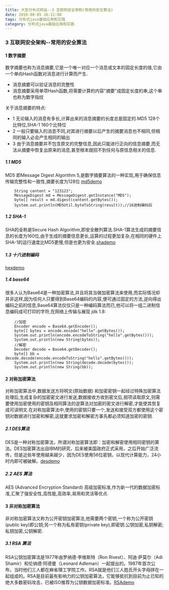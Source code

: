 ```yaml
---
title: 大型分布式网站--3 互联网安全架构(常用的安全算法)
date: 2016-08-05 16:12:08 
tags: 分布式java基础应用和实践
category: 分布式java基础应用和实践
---
```

### 3 互联网安全架构--常用的安全算法

#### 1 数字摘要
数字摘要也称为消息摘要,它是一个唯一对应一个消息或文本的固定长度的值,它由一个单向Hash函数对消息进行计算而产生.

+ 消息摘要可以验证消息的完整性
+ 消息摘要采用单项Hash函数,将需要计算的内容"摘要"成固定长度的串,这个串也称为数字指纹

关于消息摘要的特点:

+ 1 无论输入的消息有多长,计算出来的消息摘要的长度总是固定的.MD5 128个比特位,SHA-1 160个比特位
+ 2 一般只要输入的消息不同,对其进行摘要以后产生的摘要消息也不相同,但相同的输入必会产生相同的输出
+ 3 由于消息摘要并不包含原文的完整信息,因此只能进行正向的信息摘要,而无法从摘要中恢复出原来的消息,甚至根本就招不到任何与原信息相关的信息.

##### 1.1 MD5
MD5 即Message Digest Algorithm 5,是数字摘要算法的一种实现,用于确保信息传输完整性和一致性,摘要长度为128位 [md5demo] 

[md5demo]: https://github.com/mnuo/javapenetrateinto/tree/master/src/main/java/com/mnuocom/largedistributedweb/chapter3/numbersummer/MD5Demo.java

		String content = "123123";
		MessageDigest md = MessageDigest.getInstance("MD5");
		byte[] result = md.digest(content.getBytes());
		System.out.println(MD5Util.byteToString(result));//16进制编码后

##### 1.2 SHA-1
SHA的全称是Secure Hash Algorithm,即安全散列算法.SHA-1算法生成的摘要信息的长度为160位,由于生成的摘要信息更长,运算的过程更加复杂,在相同的硬件上SHA-1的运行速度比MD5更慢,但是也更为安全.[shademo] 

[shademo]: https://github.com/mnuo/javapenetrateinto/tree/master/src/main/java/com/mnuocom/largedistributedweb/chapter3/numbersummer/SHA1Demo.java

##### 1.3 十六进制编码
[hexdemo]

[hexdemo]: https://github.com/mnuo/javapenetrateinto/tree/master/src/main/java/com/mnuocom/largedistributedweb/chapter3/numbersummer/HexDemo.java

##### 1.4 base64
很多人认为Base64是一种加密算法,并且将其当做加密算法来使用,而实际情况却并非这样,因为任何人只要得到Base64编码的内容,便可通过固定的方法,逆向得出编码之前的信息,Base64算法仅仅只是一种编码算法而已,他可以将一组二进制信息编码成可打印的字符,在网络上传输与展现
jdk 1.8:

		//加密
		Encoder encode = Base64.getEncoder();
		byte[] bytes = encode.encode("hello".getBytes());
		System.out.println(encode.encodeToString("hello".getBytes()));
		System.out.println(new String(bytes));
		//解密
		Decoder decode = Base64.getDecoder();
		byte[] bb = decode.decode(encode.encodeToString("hello".getBytes()));
		System.out.println(new String(decode.decode(bytes)));
		System.out.println(new String(bb));

#### 2 对称加密算法
对称加密算法中,数据发送方将明文(原始数据) 和加密密钥一起经过特殊加密算法处理后,生成复杂的加密密文进行发送,数据接收方收到密文后,弱项读取原文,则需要使用加密使用的密钥及相同算法的逆算法对加密的密文进行解密,才能使其恢复成可读明文.在对称加密算法中,使用的密钥只要一个,发送和接受双方都使用这个密钥对数据进行加密和解密,这就要求加密和解密方事先都必须知道加密的密钥.

##### 2.1 DES算法
DES是一种对称加密算法，所谓对称加密算法即：加密和解密使用相同密钥的算法。DES加密算法出自IBM的研究，后来被美国政府正式采用，之后开始广泛流传，但是近些年使用越来越少，因为DES使用56位密钥，以现代计算能力，24小时内即可被破解。[desdemo]

[desdemo]: https://github.com/mnuo/javapenetrateinto/tree/master/src/main/java/com/mnuocom/largedistributedweb/chapter3/symmetricencryption/DESDemo.java


##### 2.2 AES 算法
AES (Advanced Encryption Standard) 高级加密标准,作为新一代的数据加密标准,汇聚了强安全性,高性能,高效率,易用和灵活等优点.

#### 3 非对称加密算法
非对称加密算法又称为公开密钥加密算法,他需要两个密钥,一个称为公开密钥(public key)即公钥;另一个称为私有密钥(private key),即密钥.公钥加密,私钥解密;私钥加密,公钥解密.

##### 3.1 RSA 算法
RSA公钥加密算法是1977年由罗纳德·李维斯特（Ron Rivest）、阿迪·萨莫尔（Adi Shamir）和伦纳德·阿德曼（Leonard Adleman）一起提出的。1987年首次公布，当时他们三人都在麻省理工学院工作。RSA就是他们三人姓氏开头字母拼在一起组成的。RSA是目前最有影响力的公钥加密算法，它能够抵抗到目前为止已知的绝大多数密码攻击，已被ISO推荐为公钥数据加密标准。[RSAdemo]

[RSAdemo]: https://github.com/mnuo/javapenetrateinto/tree/master/src/main/java/com/mnuocom/largedistributedweb/chapter3/rsa/RSADemo.java

